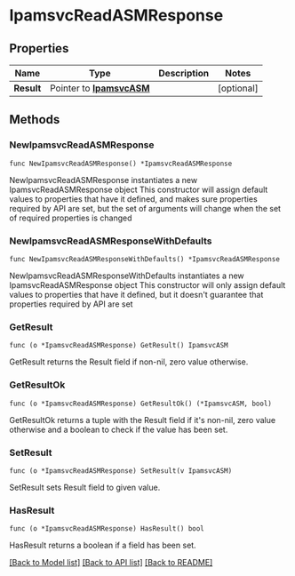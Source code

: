 # IpamsvcReadASMResponse

## Properties

Name | Type | Description | Notes
------------ | ------------- | ------------- | -------------
**Result** | Pointer to [**IpamsvcASM**](IpamsvcASM.md) |  | [optional] 

## Methods

### NewIpamsvcReadASMResponse

`func NewIpamsvcReadASMResponse() *IpamsvcReadASMResponse`

NewIpamsvcReadASMResponse instantiates a new IpamsvcReadASMResponse object
This constructor will assign default values to properties that have it defined,
and makes sure properties required by API are set, but the set of arguments
will change when the set of required properties is changed

### NewIpamsvcReadASMResponseWithDefaults

`func NewIpamsvcReadASMResponseWithDefaults() *IpamsvcReadASMResponse`

NewIpamsvcReadASMResponseWithDefaults instantiates a new IpamsvcReadASMResponse object
This constructor will only assign default values to properties that have it defined,
but it doesn't guarantee that properties required by API are set

### GetResult

`func (o *IpamsvcReadASMResponse) GetResult() IpamsvcASM`

GetResult returns the Result field if non-nil, zero value otherwise.

### GetResultOk

`func (o *IpamsvcReadASMResponse) GetResultOk() (*IpamsvcASM, bool)`

GetResultOk returns a tuple with the Result field if it's non-nil, zero value otherwise
and a boolean to check if the value has been set.

### SetResult

`func (o *IpamsvcReadASMResponse) SetResult(v IpamsvcASM)`

SetResult sets Result field to given value.

### HasResult

`func (o *IpamsvcReadASMResponse) HasResult() bool`

HasResult returns a boolean if a field has been set.


[[Back to Model list]](../README.md#documentation-for-models) [[Back to API list]](../README.md#documentation-for-api-endpoints) [[Back to README]](../README.md)


